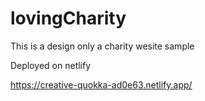 # lovingCharity

This is a design only a charity wesite sample

Deployed on netlify

https://creative-quokka-ad0e63.netlify.app/
